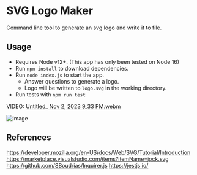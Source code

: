 # SVG Logo Maker

Command line tool to generate an svg logo and write it to file.

## Usage

- Requires Node v12+. (This app has only been tested on Node 16)
- Run `npm install` to download dependencies.
- Run `node index.js` to start the app.
  - Answer questions to generate a logo.
  - Logo will be written to `logo.svg` in the working directory.
- Run tests with `npm run test`

VIDEO:
[Untitled_ Nov 2, 2023 9_33 PM.webm](https://github.com/knguyen3531/NODE-JS/assets/141495563/7f32caf5-5a6c-48df-8f39-fb0617b6a739)

![image](https://github.com/knguyen3531/NODE-JS/assets/141495563/0bb85ae9-4646-418d-bc5c-b9519d152919)


## References

<https://developer.mozilla.org/en-US/docs/Web/SVG/Tutorial/Introduction>
<https://marketplace.visualstudio.com/items?itemName=jock.svg>
<https://github.com/SBoudrias/Inquirer.js>
<https://jestjs.io/>
